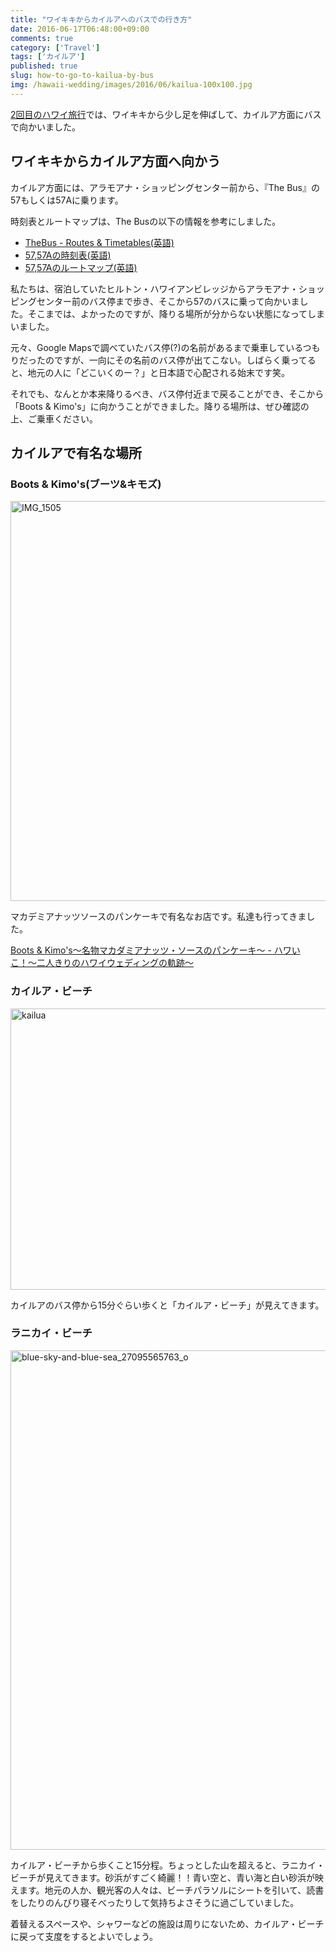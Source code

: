 ```yaml
---
title: "ワイキキからカイルアへのバスでの行き方"
date: 2016-06-17T06:48:00+09:00
comments: true
category: ['Travel']
tags: ['カイルア']
published: true
slug: how-to-go-to-kailua-by-bus
img: /hawaii-wedding/images/2016/06/kailua-100x100.jpg
---
```


[2回目のハワイ旅行](https://icossa.com/hawaii-wedding/hilton-free-voucher/)では、ワイキキから少し足を伸ばして、カイルア方面にバスで向かいました。

## ワイキキからカイルア方面へ向かう

カイルア方面には、アラモアナ・ショッピングセンター前から、『The Bus』の57もしくは57Aに乗ります。

時刻表とルートマップは、The Busの以下の情報を参考にしました。

- [TheBus - Routes & Timetables(英語)](http://www.thebus.org/route/routes.asp)
- [57,57Aの時刻表(英語)](http://www.thebus.org/route/Timetables/Rt57-57A.pdf)
- [57,57Aのルートマップ(英語)](http://www.thebus.org/route/Maps/rm22-23-57-57A.pdf)



私たちは、宿泊していたヒルトン・ハワイアンビレッジからアラモアナ・ショッピングセンター前のバス停まで歩き、そこから57のバスに乗って向かいました。そこまでは、よかったのですが、降りる場所が分からない状態になってしまいました。

元々、Google Mapsで調べていたバス停(?)の名前があるまで乗車しているつもりだったのですが、一向にその名前のバス停が出てこない。しばらく乗ってると、地元の人に「どこいくのー？」と日本語で心配される始末です笑。

それでも、なんとか本来降りるべき、バス停付近まで戻ることができ、そこから「Boots & Kimo's」に向かうことができました。降りる場所は、ぜひ確認の上、ご乗車ください。



## カイルアで有名な場所

### Boots & Kimo's(ブーツ&キモズ)

<img src="/hawaii-wedding/images/2016/06/IMG_1505-1024x1024.jpg" alt="IMG_1505" width="640" height="640" class="aligncenter size-large wp-image-116" />

マカデミアナッツソースのパンケーキで有名なお店です。私達も行ってきました。

[Boots & Kimo's〜名物マカダミアナッツ・ソースのパンケーキ〜 - ハワいこ！〜二人きりのハワイウェディングの軌跡〜](https://icossa.com/hawaii-wedding/boots-and-kimos/)


### カイルア・ビーチ

<img src="/hawaii-wedding/images/2016/06/kailua.jpg" alt="kailua" width="600" height="450" class="aligncenter size-full wp-image-135" />

カイルアのバス停から15分ぐらい歩くと「カイルア・ビーチ」が見えてきます。


### ラニカイ・ビーチ

<img src="/hawaii-wedding/images/2016/06/blue-sky-and-blue-sea_27095565763_o-820x1024.jpg" alt="blue-sky-and-blue-sea_27095565763_o" width="640" height="799" class="aligncenter size-large wp-image-98" />

カイルア・ビーチから歩くこと15分程。ちょっとした山を超えると、ラニカイ・ビーチが見えてきます。砂浜がすごく綺麗！！青い空と、青い海と白い砂浜が映えます。地元の人か、観光客の人々は、ビーチパラソルにシートを引いて、読書をしたりのんびり寝そべったりして気持ちよさそうに過ごしていました。

着替えるスペースや、シャワーなどの施設は周りにないため、カイルア・ビーチに戻って支度をするとよいでしょう。
